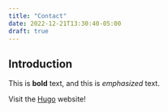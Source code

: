 ```yaml
---
title: "Contact"
date: 2022-12-21T13:30:40-05:00
draft: true
---
```


## Introduction

This is **bold** text, and this is *emphasized* text.

Visit the [Hugo](https://gohugo.io) website!